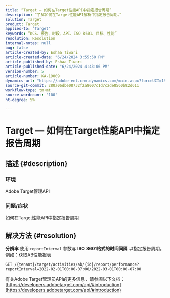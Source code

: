 ```yaml
---
title: “Target — 如何在Target性能API中指定报告周期”
description: “了解如何在Target性能API解析中指定报告周期。”
solution: Target
product: Target
applies-to: "Target"
keywords: “KCS、报告、时段、API、ISO 8601、目标、性能”
resolution: Resolution
internal-notes: null
bug: false
article-created-by: Eshaa Tiwari
article-created-date: "6/24/2024 3:55:50 PM"
article-published-by: Eshaa Tiwari
article-published-date: "6/24/2024 4:43:06 PM"
version-number: 5
article-number: KA-19009
dynamics-url: "https://adobe-ent.crm.dynamics.com/main.aspx?forceUCI=1&pagetype=entityrecord&etn=knowledgearticle&id=adb23d39-4232-ef11-8409-6045bd029b18"
source-git-commit: 280a06dbe08732f2a8007c1d7c2de8560b92d611
workflow-type: tm+mt
source-wordcount: '100'
ht-degree: 5%

---
```


# Target — 如何在Target性能API中指定报告周期

## 描述 {#description}


### <b>环境</b>

Adobe Target管理API

### <b>问题/症状</b>

如何在Target性能API中指定报告周期


## 解决方法 {#resolution}


<b>分辨率</b>
使用 `reportInterval` 参数与 <b>ISO 8601格式的时间间隔</b> 以指定报告周期。
例如：获取AB性能报表

`GET /{tenant}/target/activities/ab/{id}/report/performance?reportInterval=2022-02-01T00:00-07:00/2022-03-01T00:00-07:00`

有关Adobe Target管理员API的更多信息，请参阅以下文档：
[https://developers.adobetarget.com/api/#introduction](https://developers.adobetarget.com/api/#introduction)
